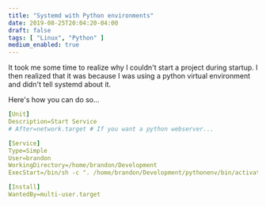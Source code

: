 ```yaml
---
title: "Systemd with Python environments"
date: 2019-08-25T20:04:20-04:00
draft: false
tags: [ "Linux", "Python" ]
medium_enabled: true
---
```


It took me some time to realize why I couldn't start a project during startup. I then realized that it was because I was using a python virtual environment and didn't tell systemd about it. 

Here's how you can do so...

```yaml
[Unit]
Description=Start Service
# After=network.target # If you want a python webserver...

[Service]
Type=Simple
User=brandon
WorkingDirectory=/home/brandon/Development
ExecStart=/bin/sh -c ". /home/brandon/Development/pythonenv/bin/activate; /home/brandon/Development/start"

[Install]
WantedBy=multi-user.target
```





